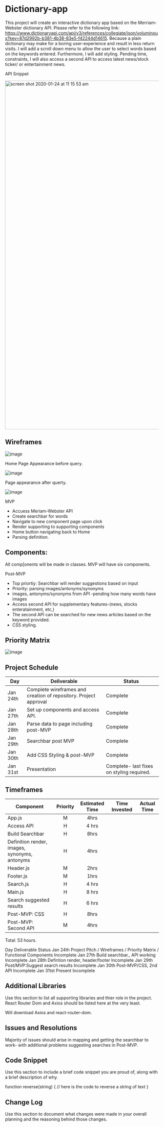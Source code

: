 # Dictionary-app

This project will create an interactive dictionary app based on the Merriam-Webster dictionary API. Please refer to the following link: https://www.dictionaryapi.com/api/v3/references/collegiate/json/voluminous?key=87d2992b-b381-4b38-83e5-f42244d14615. Because a plain dictionary may make for a boring user-experience and result in less return visits. I will add a scroll down menu to allow the user to select words based on the keywords entered. Furthermore, I will add styling. Pending time, constraints, I will also access a second API to access latest news/stock ticker/ or entertainment news.

API Snippet

<img width="1138" alt="screen shot 2020-01-24 at 11 15 53 am" src="https://media.git.generalassemb.ly/user/25138/files/ecaf8400-3e9b-11ea-8851-8478bef1256a">

## Wireframes

![image](https://media.git.generalassemb.ly/user/25138/files/e29b7e80-3eb7-11ea-90a5-1b83c96be4cc)

Home Page Appearance before query.

![image](https://media.git.generalassemb.ly/user/25138/files/f21ac780-3eb7-11ea-8ea3-00ba5fd1a4fc)

Page appearance after querty.

![image](https://media.git.generalassemb.ly/user/25138/files/01017a00-3eb8-11ea-9348-961f313f81c9)


MVP

- Accuess Meriam-Webster API
- Create searchbar for words
- Navigate to new component page upon click
- Render supporting to supporting components
- Home button navigating back to Home
- Parsing definition.


## Components: 
All comp[onents will be made in classes. MVP will have six components. 


Post-MVP

- Top priortiy: Searchbar will render suggestions based on input
- Priority: parsing images/antonyms/synonyms
- images, antonyms/synonyms from API -pending how many words have images
- Access second API for supplementary features-(news, stocks enteratainment, etc,)
- The second API can be searched for new news articles based on the keyword provided.
- CSS styling.



## Priority Matrix
![image](https://media.git.generalassemb.ly/user/25138/files/36f12f00-3eb5-11ea-8d0b-5491b8bde940)

## Project Schedule


|  Day | Deliverable | Status
|---|---| ---|
|Jan 24th| Complete wireframes and creation of repository. Project approval| Complete
|Jan 27th| Set up components and access API. | Complete
|Jan 28th| Parse data to page including post-MVP| Complete
|Jan 29th| Searchbar post MVP | Complete
|Jan 30th| Add CSS Styling & post-MVP| Complete
|Jan 31st| Presentation| Complete- last fixes on styling required.


## Timeframes


| Component | Priority | Estimated Time | Time Invested | Actual Time |
| --- | :---: |  :---: | :---: | :---: |
| App.js | M | 4hrs | 
| Access API | H | 4 hrs |
| Build Searchbar | H | 8hrs| 
| Definition render, images, synonyms, antonyms| H | 4hrs| 
| Header.js| M | 2hrs|
| Footer.js| M | 1hrs|
| Search.js| H | 4 hrs|
| Main.js| H | 8 hrs|
| Search suggested results| H | 6 hrs|
| Post-MVP: CSS| H | 8hrs|
| Post-MVP: Second API| M| 4hrs|
Total: 53 hours.


Day	Deliverable	Status
Jan 24th	Project Pitch / Wireframes / Priority Matrix / Functional Components	Incomplete
Jan 27th	Build searchbar., API working	Incomplete
Jan 28th	Defintion render, header/footer	Incomplete
Jan 29th	Post/MVP:Suggest search results	Incomplete
Jan 30th	Post-MVP/CSS, 2nd API	Incomplete
Jan 31tst	Present	Incomplete


## Additional Libraries
Use this section to list all supporting libraries and thier role in the project. React Router Dom and Axios should be listed here at the very least.

Will download Axios and  react-router-dom.

## Issues and Resolutions

Majority of issues should arise in mapping and getting the searchbar to work- with additional problems suggesting searches in Post-MVP.

## Code Snippet
Use this section to include a brief code snippet you are proud of, along with a brief description of why.

function reverse(string) {
	// here is the code to reverse a string of text
}
## Change Log
Use this section to document what changes were made in your overall planning and the reasoning behind those changes.
